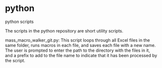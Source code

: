 # python
python scripts

The scripts in the python repository are short utility scripts.

mass_macro_walker_git.py: This script loops through all Excel files in the same folder, runs macros in each file, and saves each file with a new name. The user is prompted to enter the path to the directory with the files in it, and a prefix to add to the file name to indicate that it has been processed by the script.
